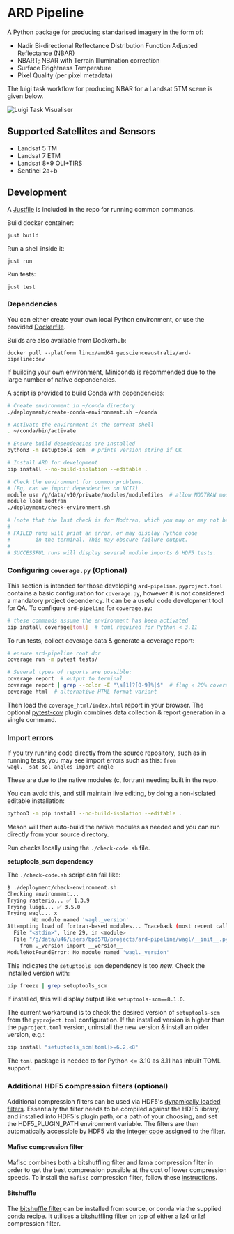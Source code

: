 # ARD Pipeline

A Python package for producing standarised imagery in the form of:

* Nadir Bi-directional Reflectance Distribution Function Adjusted Reflectance (NBAR)
* NBART; NBAR with Terrain Illumination correction
* Surface Brightness Temperature
* Pixel Quality (per pixel metadata)

The luigi task workflow for producing NBAR for a Landsat 5TM scene is given below.

<div style="background-color: white; display: inline-block;">
  <img src="docs/source/diagrams/luigi-task-visualiser.svg" alt="Luigi Task Visualiser">
</div>

## Supported Satellites and Sensors

* Landsat 5 TM
* Landsat 7 ETM
* Landsat 8+9 OLI+TIRS
* Sentinel 2a+b

## Development


A [Justfile](https://github.com/casey/just) is included in the repo for running common commands.

Build docker container:

    just build

Run a shell inside it:

    just run

Run tests:

    just test

### Dependencies

You can either create your own local Python environment, or use the provided [Dockerfile](Dockerfile).

Builds are also available from Dockerhub:

    docker pull --platform linux/amd64 geoscienceaustralia/ard-pipeline:dev

If building your own environment, Miniconda is recommended due to the large number of
native dependencies.

A script is provided to build Conda with dependencies:

```Bash
# Create environment in ~/conda directory
./deployment/create-conda-environment.sh ~/conda

# Activate the environment in the current shell
. ~/conda/bin/activate

# Ensure build dependencies are installed
python3 -m setuptools_scm  # prints version string if OK

# Install ARD for development
pip install --no-build-isolation --editable .

# Check the environment for common problems.
# (Eg, can we import dependencies on NCI?)
module use /g/data/v10/private/modules/modulefiles  # allow MODTRAN module loading
module load modtran
./deployment/check-environment.sh

# (note that the last check is for Modtran, which you may or may not be using in your environment. On NCI, we can `module load modtran`)
#
# FAILED runs will print an error, or may display Python code
#        in the terminal. This may obscure failure output.
#
# SUCCESSFUL runs will display several module imports & HDF5 tests.
```

### Configuring `coverage.py` (Optional)

This section is intended for those developing `ard-pipeline`. `pyproject.toml` contains a basic configuration for `coverage.py`, however it is not considered a mandatory project dependency. It can be a useful code development tool for QA. To configure `ard-pipeline` for `coverage.py`:

```Bash
# these commands assume the environment has been activated
pip install coverage[toml]  # toml required for Python < 3.11
```

To run tests, collect coverage data & generate a coverage report:

```Bash
# ensure ard-pipeline root dor
coverage run -m pytest tests/

# Several types of reports are possible:
coverage report  # output to terminal
coverage report | grep --color -E "\s[1]?[0-9]%|$"  # flag < 20% coverage in terminal
coverage html  # alternative HTML format variant
```

Then load the `coverage_html/index.html` report in your browser. The optional [pytest-cov](https://pytest-cov.readthedocs.io) plugin combines data collection & report generation in a single command.

### Import errors

If you try running code directly from the source repository, such
as in running tests, you may see import errors such as this:
`from wagl.__sat_sol_angles import angle`

These are due to the native modules (c, fortran) needing built
in the repo.

You can avoid this, and still maintain live editing, by
doing a non-isolated editable installation:

```Bash
python3 -m pip install --no-build-isolation --editable .
```

Meson will then auto-build the native modules as needed and
you can run directly from your source directory.

Run checks locally using the `./check-code.sh` file.

**setuptools_scm dependency**

The `./check-code.sh` script can fail like:

```Bash
$ ./deployment/check-environment.sh
Checking environment...
Trying rasterio... ✅ 1.3.9
Trying luigi... ✅ 3.5.0
Trying wagl... x
        No module named 'wagl._version'
Attempting load of fortran-based modules... Traceback (most recent call last):
  File "<stdin>", line 29, in <module>
  File "/g/data/u46/users/bpd578/projects/ard-pipeline/wagl/__init__.py", line 5, in <module>
    from ._version import __version__
ModuleNotFoundError: No module named 'wagl._version'
```

This indicates the `setuptools_scm` dependency is too _new_. Check the installed version with:

```Bash
pip freeze | grep setuptools_scm
```

If installed, this will display output like `setuptools-scm==8.1.0`.

The current workaround is to check the desired version of `setuptools-scm` from the `pyproject.toml` configuration. If the installed version is higher than the `pyproject.toml` version, uninstall the new version & install an older version, e.g.:

```Bash
pip install "setuptools_scm[toml]>=6.2,<8"
```

The `toml` package is needed to for Python <= 3.10 as 3.11 has inbuilt TOML support.

### Additional HDF5 compression filters (optional)

Additional compression filters can be used via HDF5's
[dynamically loaded filters](https://support.hdfgroup.org/archive/support/HDF5/doc/Advanced/DynamicallyLoadedFilters/HDF5DynamicallyLoadedFilters.pdf).
Essentially the filter needs to be compiled against the HDF5 library, and
installed into HDF5's plugin path, or a path of your choosing, and set the
HDF5_PLUGIN_PATH environment variable. The filters are then automatically
accessible by HDF5 via the [integer code](https://support.hdfgroup.org/services/contributions.html)
assigned to the filter.

#### Mafisc compression filter

Mafisc combines both a bitshuffling filter and lzma compression filter in order
to get the best compression possible at the cost of lower compression speeds.
To install the `mafisc` compression filter, follow these [instructions](https://wr.informatik.uni-hamburg.de/research/projects/icomex/mafisc).

#### Bitshuffle

The [bitshuffle filter](https://github.com/kiyo-masui/bitshuffle) can be installed
from source, or conda via the supplied [conda recipe](https://github.com/kiyo-masui/bitshuffle/tree/master/conda-recipe).
It utilises a bitshuffling filter on top of either a lz4 or lzf compression filter.
